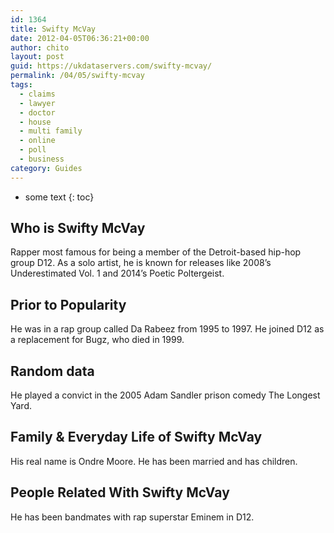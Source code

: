 ```yaml
---
id: 1364
title: Swifty McVay
date: 2012-04-05T06:36:21+00:00
author: chito
layout: post
guid: https://ukdataservers.com/swifty-mcvay/
permalink: /04/05/swifty-mcvay
tags:
  - claims
  - lawyer
  - doctor
  - house
  - multi family
  - online
  - poll
  - business
category: Guides
---
```


* some text
{: toc}
          
          
## Who is  Swifty McVay
                  
                  
                  
Rapper most famous for being a member of the Detroit-based hip-hop group D12. As a solo artist, he is known for releases like 2008&#8217;s Underestimated Vol. 1 and 2014&#8217;s Poetic Poltergeist.
                  
                
                
                
## Prior to Popularity 
                  
                  
                  
He was in a rap group called Da Rabeez from 1995 to 1997. He joined D12 as a replacement for Bugz, who died in 1999.
                  
                
                
                
## Random data 
                  
                  
                  
He played a convict in the 2005 Adam Sandler prison comedy The Longest Yard.
                  
                
                
                
## Family & Everyday Life of Swifty McVay
                  
                  
                  
His real name is Ondre Moore. He has been married and has children.
                  
                
                
                
## People Related With  Swifty McVay
                  
                  
                  
He has been bandmates with rap superstar Eminem in D12.
                  
                
              
            
          
          
          
    
    
  
